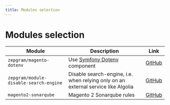 ```yaml
---
title: Modules selection
---
```


# Modules selection

| Module                                 | Description                                                                       | Link                                                              |
|----------------------------------------|-----------------------------------------------------------------------------------|-------------------------------------------------------------------|
| `zepgram/magento-dotenv`               | Use [Symfony Dotenv](https://symfony.com/components/Dotenv) component             | [GitHub](https://github.com/zepgram/magento-dotenv)               |
| `zepgram/module-disable-search-engine` | Disable search-engine, i.e. when relying only on an external service like Algolia | [GitHub](https://github.com/zepgram/module-disable-search-engine) |
| `magento2-sonarqube`                   | Magento 2 Sonarqube rules                                                         | [GitHub](https://github.com/zepgram/magento2-sonarqube)           |

